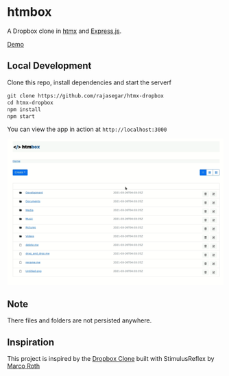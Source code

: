 # htmbox

A Dropbox clone in [htmx](https://htmx.org) and [Express.js](https://expressjs.com).

[Demo](https://htmbox.herokuapp.com)


## Local Development
Clone this repo, install dependencies and start the serverf
```
git clone https://github.com/rajasegar/htmx-dropbox
cd htmx-dropbox
npm install
npm start
```

You can view the app in action at `http://localhost:3000`

![htmbox demo gif](htmbox.gif)


## Note
There files and folders are not persisted anywhere.

## Inspiration
This project is inspired by the [Dropbox Clone](https://github.com/marcoroth/boxdrop) built with StimulusReflex by [Marco Roth](https://github.com/marcoroth)


